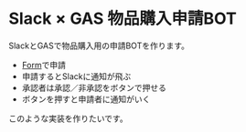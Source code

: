 # Slack × GAS 物品購入申請BOT

SlackとGASで物品購入用の申請BOTを作ります。

- [Form](https://forms.gle/z4veSHHKf99BP94XA)で申請
- 申請するとSlackに通知が飛ぶ
- 承認者は承認／非承認をボタンで押せる
- ボタンを押すと申請者に通知がいく

このような実装を作りたいです。
